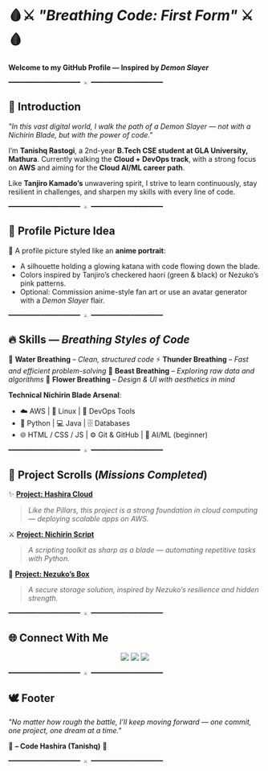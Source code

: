 # 🩸⚔️ *"Breathing Code: First Form"* ⚔️🩸

**Welcome to my GitHub Profile — Inspired by *Demon Slayer***

```
━━━━━━━━━━━━━━━━━━━━ ⚔️ ━━━━━━━━━━━━━━━━━━━━
```

## 🌸 Introduction

*"In this vast digital world, I walk the path of a Demon Slayer — not with a Nichirin Blade, but with the power of code."*

I’m **Tanishq Rastogi**, a 2nd-year **B.Tech CSE student at GLA University, Mathura**.
Currently walking the **Cloud + DevOps track**, with a strong focus on **AWS** and aiming for the **Cloud AI/ML career path**.

Like **Tanjiro Kamado’s** unwavering spirit, I strive to learn continuously, stay resilient in challenges, and sharpen my skills with every line of code.

```
━━━━━━━━━━━━━━━━━━━━ ⚔️ ━━━━━━━━━━━━━━━━━━━━
```

## 🌌 Profile Picture Idea

🔮 A profile picture styled like an **anime portrait**:

* A silhouette holding a glowing katana with code flowing down the blade.
* Colors inspired by Tanjiro’s checkered haori (green & black) or Nezuko’s pink patterns.
* Optional: Commission anime-style fan art or use an avatar generator with a *Demon Slayer* flair.

```
━━━━━━━━━━━━━━━━━━━━ ⚔️ ━━━━━━━━━━━━━━━━━━━━
```

## 🔥 Skills — *Breathing Styles of Code*

🌊 **Water Breathing** – *Clean, structured code*
⚡ **Thunder Breathing** – *Fast and efficient problem-solving*
🌳 **Beast Breathing** – *Exploring raw data and algorithms*
🌸 **Flower Breathing** – *Design & UI with aesthetics in mind*

**Technical Nichirin Blade Arsenal**:

* ☁️ AWS | 🐧 Linux | 🔧 DevOps Tools
* 🐍 Python | 💻 Java | 🗄️ Databases
* 🌐 HTML / CSS / JS | ⚙️ Git & GitHub | 🤖 AI/ML (beginner)

```
━━━━━━━━━━━━━━━━━━━━ ⚔️ ━━━━━━━━━━━━━━━━━━━━
```

## 📜 Project Scrolls (*Missions Completed*)

✨ **[Project: Hashira Cloud](#)**

> *Like the Pillars, this project is a strong foundation in cloud computing — deploying scalable apps on AWS.*

⚔️ **[Project: Nichirin Script](#)**

> *A scripting toolkit as sharp as a blade — automating repetitive tasks with Python.*

🌸 **[Project: Nezuko’s Box](#)**

> *A secure storage solution, inspired by Nezuko’s resilience and hidden strength.*

```
━━━━━━━━━━━━━━━━━━━━ ⚔️ ━━━━━━━━━━━━━━━━━━━━
```

## 🌐 Connect With Me

<p align="center">
  <a href="https://github.com/tanishqrastogi"><img src="https://img.shields.io/badge/GitHub-Check%20my%20Repos-black?style=for-the-badge&logo=github"></a>
  <a href="https://www.linkedin.com/in/tanishq-rastogi"><img src="https://img.shields.io/badge/LinkedIn-Hashira%20Network-blue?style=for-the-badge&logo=linkedin"></a>
  <a href="https://twitter.com/"><img src="https://img.shields.io/badge/Twitter-Coding%20Breath-skyblue?style=for-the-badge&logo=twitter"></a>
</p>  

```
━━━━━━━━━━━━━━━━━━━━ ⚔️ ━━━━━━━━━━━━━━━━━━━━
```

## 🕊️ Footer

*"No matter how rough the battle, I’ll keep moving forward — one commit, one project, one dream at a time."*

💮 **– Code Hashira (Tanishq)** 💮

```
━━━━━━━━━━━━━━━━━━━━ ⚔️ ━━━━━━━━━━━━━━━━━━━━
```
